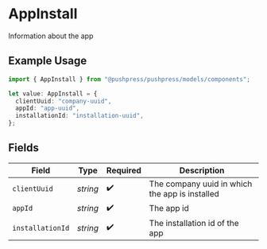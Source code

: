 # AppInstall

Information about the app

## Example Usage

```typescript
import { AppInstall } from "@pushpress/pushpress/models/components";

let value: AppInstall = {
  clientUuid: "company-uuid",
  appId: "app-uuid",
  installationId: "installation-uuid",
};
```

## Fields

| Field                                          | Type                                           | Required                                       | Description                                    |
| ---------------------------------------------- | ---------------------------------------------- | ---------------------------------------------- | ---------------------------------------------- |
| `clientUuid`                                   | *string*                                       | :heavy_check_mark:                             | The company uuid in which the app is installed |
| `appId`                                        | *string*                                       | :heavy_check_mark:                             | The app id                                     |
| `installationId`                               | *string*                                       | :heavy_check_mark:                             | The installation id of the app                 |